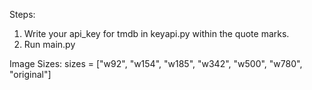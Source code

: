 Steps:
1. Write your api_key for tmdb in keyapi.py within the quote marks.
2. Run main.py




Image Sizes:
sizes = ["w92",
      "w154",
      "w185",
      "w342",
      "w500",
      "w780",
      "original"]